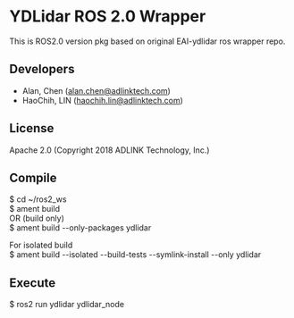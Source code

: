 # YDLidar ROS 2.0 Wrapper   
This is ROS2.0 version pkg based on original EAI-ydlidar ros wrapper repo.  

## Developers  
* Alan, Chen (alan.chen@adlinktech.com)  
* HaoChih, LIN (haochih.lin@adlinktech.com)  

## License  
Apache 2.0 (Copyright 2018 ADLINK Technology, Inc.)  
  
## Compile      
$ cd ~/ros2_ws  
$ ament build  
OR (build only)  
$ ament build --only-packages ydlidar  

For isolated build  
$ ament build --isolated --build-tests --symlink-install --only ydlidar  

## Execute
$ ros2 run ydlidar ydlidar_node  

